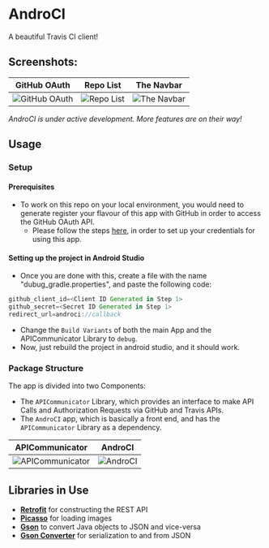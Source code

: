 # AndroCI

A beautiful Travis CI client!

## Screenshots:

| GitHub OAuth | Repo List | The Navbar
|:-------------:|:-------------:|:-------------:
| ![GitHub OAuth](https://github.com/siddharth2010/Android-Build-Client/blob/master/screenshots/authorization.png)|![Repo List](https://github.com/siddharth2010/Android-Build-Client/blob/master/screenshots/repo_list.png)|![The Navbar](https://github.com/siddharth2010/Android-Build-Client/blob/master/screenshots/navbar.png)|

_AndroCI is under active development. More features are on their way!_

## Usage

### Setup

#### Prerequisites
- To work on this repo on your local environment, you would need to generate register your flavour of this app with GitHub in order to access the GitHub OAuth API.
  - Please follow the steps [here](https://developer.github.com/apps/building-oauth-apps/creating-an-oauth-app/), in order to set up your credentials for using this app.

#### Setting up the project in Android Studio
- Once you are done with this, create a file with the name "dubug_gradle.properties", and paste the following code:
```groovy
github_client_id=<Client ID Generated in Step 1>
github_secret=<Secret ID Generated in Step 1>
redirect_url=androci://callback
```
- Change the `Build Variants` of both the main App and the APICommunicator Library to `debug`.
- Now, just rebuild the project in android studio, and it should work.

### Package Structure
The app is divided into two Components:
- The `APICommunicator` Library, which provides an interface to make API Calls and Authorization Requests via GitHub and Travis APIs.
- The `AndroCI` app, which is basically a front end, and has the `APICommunicator` Library as a dependency.


| APICommunicator | AndroCI 
|:-------------:|:-------------:
| ![APICommunicator](https://github.com/siddharth2010/Android-Build-Client/blob/master/screenshots/rest_services.png) | ![AndroCI](https://github.com/siddharth2010/Android-Build-Client/blob/master/screenshots/front_end.png)


## Libraries in Use
- [**Retrofit**](https://github.com/square/retrofit) for constructing the REST API
- [**Picasso**](https://github.com/square/picasso) for loading images
- [**Gson**](https://github.com/google/gson) to convert Java objects to JSON and vice-versa
- [**Gson Converter**](https://github.com/square/retrofit/tree/master/retrofit-converters/gson) for serialization to and from JSON
